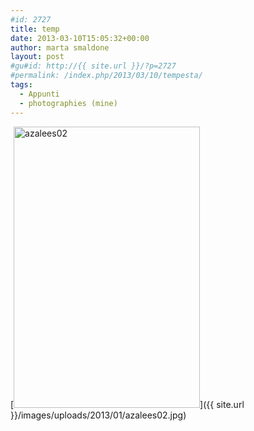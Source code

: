 ```yaml
---
#id: 2727
title: temp
date: 2013-03-10T15:05:32+00:00
author: marta smaldone
layout: post
#gu#id: http://{{ site.url }}/?p=2727
#permalink: /index.php/2013/03/10/tempesta/
tags:
  - Appunti
  - photographies (mine)
---
```

[<img class="aligncenter wp-image-2732 size-full" title="azalees02" src="{{ site.url }}/images/uploads/2013/01/azalees02.jpg" width="298" height="450" srcset="{{ site.url }}/images/uploads/2013/01/azalees02.jpg 298w, {{ site.url }}/images/uploads/2013/01/azalees02-199x300.jpg 199w" sizes="(max-width: 298px) 100vw, 298px" />]({{ site.url }}/images/uploads/2013/01/azalees02.jpg)